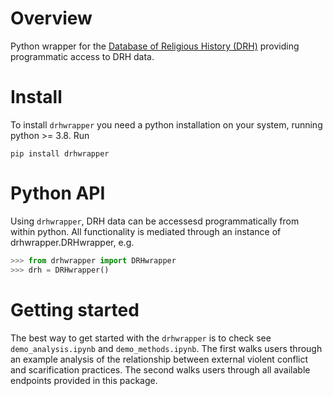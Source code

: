 # Overview
Python wrapper for the [Database of Religious History (DRH)](https://religiondatabase.org/) providing programmatic access to DRH data. 

# Install 
To install `drhwrapper` you need a python installation on your system, running python >= 3.8. Run 

```shell script
pip install drhwrapper
```

# Python API
Using `drhwrapper`, DRH data can be accessesd programmatically from within python.
All functionality is mediated through an instance of drhwrapper.DRHwrapper, e.g.

```python
>>> from drhwrapper import DRHwrapper
>>> drh = DRHwrapper()
```

# Getting started 
The best way to get started with the `drhwrapper` is to check see `demo_analysis.ipynb` and `demo_methods.ipynb`. The first walks users through an example analysis of the relationship between external violent conflict and scarification practices. The second walks users through all available endpoints provided in this package. 